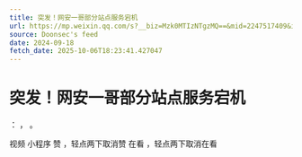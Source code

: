 ```yaml
---
title: 突发！网安一哥部分站点服务宕机
url: https://mp.weixin.qq.com/s?__biz=Mzk0MTIzNTgzMQ==&mid=2247517409&idx=1&sn=9a50d499498a4dbcc6e19579332f4283
source: Doonsec's feed
date: 2024-09-18
fetch_date: 2025-10-06T18:23:41.427047
---
```


# 突发！网安一哥部分站点服务宕机

：
，
。

视频
小程序
赞
，轻点两下取消赞
在看
，轻点两下取消在看